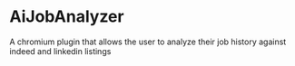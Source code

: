 # AiJobAnalyzer
A chromium plugin that allows the user to analyze their job history against indeed and linkedin listings
